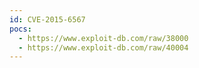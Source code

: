 ```yaml
---
id: CVE-2015-6567
pocs:
  - https://www.exploit-db.com/raw/38000
  - https://www.exploit-db.com/raw/40004
---
```

